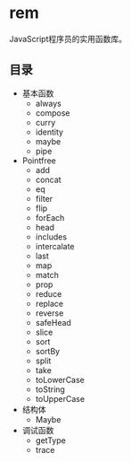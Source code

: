 # rem
JavaScript程序员的实用函数库。

## 目录

* 基本函数
    * always
    * compose
    * curry
    * identity
    * maybe
    * pipe
* Pointfree
    * add
    * concat
    * eq
    * filter
    * flip
    * forEach
    * head
    * includes
    * intercalate
    * last
    * map
    * match
    * prop
    * reduce
    * replace
    * reverse
    * safeHead
    * slice
    * sort
    * sortBy
    * split
    * take
    * toLowerCase
    * toString
    * toUpperCase
* 结构体
    * Maybe
* 调试函数
    * getType
    * trace
